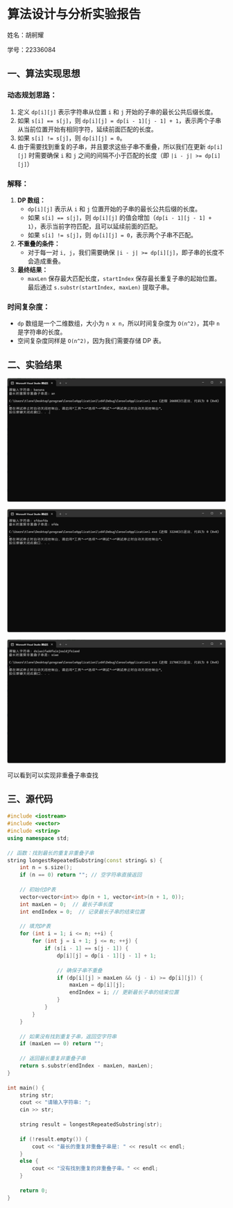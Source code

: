 # 算法设计与分析实验报告

姓名：胡舸耀

学号：22336084

## 一、算法实现思想

### 动态规划思路：

1. 定义 `dp[i][j]` 表示字符串从位置 `i` 和 `j` 开始的子串的最长公共后缀长度。
2. 如果 `s[i] == s[j]`，则 `dp[i][j] = dp[i - 1][j - 1] + 1`，表示两个子串从当前位置开始有相同字符，延续前面匹配的长度。
3. 如果 `s[i] != s[j]`，则 `dp[i][j] = 0`。
4. 由于需要找到重复的子串，并且要求这些子串不重叠，所以我们在更新 `dp[i][j]` 时需要确保 `i` 和 `j` 之间的间隔不小于匹配的长度（即 `|i - j| >= dp[i][j]`）

### 解释：

1. **DP 数组：**
   * `dp[i][j]` 表示从 `i` 和 `j` 位置开始的子串的最长公共后缀的长度。
   * 如果 `s[i] == s[j]`，则 `dp[i][j]` 的值会增加（`dp[i - 1][j - 1] + 1`），表示当前字符匹配，且可以延续前面的匹配。
   * 如果 `s[i] != s[j]`，则 `dp[i][j] = 0`，表示两个子串不匹配。
2. **不重叠的条件：**
   * 对于每一对 `i, j`，我们需要确保 `|i - j| >= dp[i][j]`，即子串的长度不会造成重叠。
3. **最终结果：**
   * `maxLen` 保存最大匹配长度，`startIndex` 保存最长重复子串的起始位置。最后通过 `s.substr(startIndex, maxLen)` 提取子串。

### 时间复杂度：

* `dp` 数组是一个二维数组，大小为 `n x n`，所以时间复杂度为 `O(n^2)`，其中 `n` 是字符串的长度。
* 空间复杂度同样是 `O(n^2)`，因为我们需要存储 DP 表。

## 二、实验结果

![1731826514198](image/1731826514198.png)

![1731826621252](image/1731826621252.png)

![1731826660199](image/1731826660199.png)

可以看到可以实现非重叠子串查找

## 三、源代码

```cpp
#include <iostream>
#include <vector>
#include <string>
using namespace std;

// 函数：找到最长的重复非重叠子串
string longestRepeatedSubstring(const string& s) {
    int n = s.size();
    if (n == 0) return ""; // 空字符串直接返回

    // 初始化DP表
    vector<vector<int>> dp(n + 1, vector<int>(n + 1, 0));
    int maxLen = 0;  // 最长子串长度
    int endIndex = 0;  // 记录最长子串的结束位置

    // 填充DP表
    for (int i = 1; i <= n; ++i) {
        for (int j = i + 1; j <= n; ++j) {
            if (s[i - 1] == s[j - 1]) {
                dp[i][j] = dp[i - 1][j - 1] + 1;

                // 确保子串不重叠
                if (dp[i][j] > maxLen && (j - i) >= dp[i][j]) {
                    maxLen = dp[i][j];
                    endIndex = i; // 更新最长子串的结束位置
                }
            }
        }
    }

    // 如果没有找到重复子串，返回空字符串
    if (maxLen == 0) return "";

    // 返回最长重复非重叠子串
    return s.substr(endIndex - maxLen, maxLen);
}

int main() {
    string str;
    cout << "请输入字符串: ";
    cin >> str;

    string result = longestRepeatedSubstring(str);

    if (!result.empty()) {
        cout << "最长的重复非重叠子串是: " << result << endl;
    }
    else {
        cout << "没有找到重复的非重叠子串。" << endl;
    }

    return 0;
}
```
